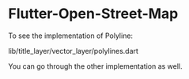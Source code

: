 # Flutter-Open-Street-Map

To see the implementation of Polyline:

lib/title_layer/vector_layer/polylines.dart

You can go through the other implementation as well. 
